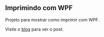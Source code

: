 ## Imprimindo com WPF ##

Projeto para mostrar como imprimir com WPF.

Visite o [blog](http://blog.lambda3.com.br/2011/02/imprimindo-com-wpf/) para ver o post.